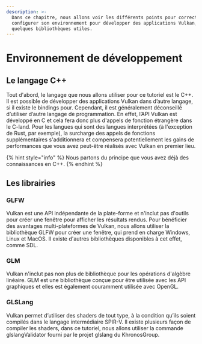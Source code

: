 ```yaml
---
description: >-
  Dans ce chapitre, nous allons voir les différents points pour correctement
  configurer son environnement pour développer des applications Vulkan, avec
  quelques bibliothèques utiles.
---
```


# Environnement de développement

## Le langage C++

Tout d'abord, le langage que nous allons utiliser pour ce tutoriel est le C++. Il est possible de développer des applications Vulkan dans d’autre langage, si il existe le bindings pour. Cependant, il est généralement déconseillé d’utiliser d’autre langage de programmation. En effet, l’API Vulkan est développé en C et cela fera donc plus d'appels de fonction étrangère dans le C-land. Pour les langues qui sont des langues interprétées \(à l'exception de Rust, par exemple\), la surcharge des appels de fonctions supplémentaires s'additionnera et compensera potentiellement les gains de performances que vous avez peut-être réalisés avec Vulkan en premier lieu.

{% hint style="info" %}
Nous partons du principe que vous avez déjà des connaissances en C++.
{% endhint %}

## Les librairies

### GLFW

Vulkan est une API indépendante de la plate-forme et n'inclut pas d'outils pour créer une fenêtre pour afficher les résultats rendus. Pour bénéficier des avantages multi-plateformes de Vulkan, nous allons utiliser la bibliothèque GLFW pour créer une fenêtre, qui prend en charge Windows, Linux et MacOS. Il existe d'autres bibliothèques disponibles à cet effet, comme SDL.

### GLM

Vulkan n'inclut pas non plus de bibliothèque pour les opérations d'algèbre linéaire. GLM est une bibliothèque conçue pour être utilisée avec les API graphiques et elles est également couramment utilisée avec OpenGL.

### GLSLang

Vulkan permet d’utiliser des shaders de tout type, à la condition qu’ils soient compilés dans le langage intermédiaire SPIR-V. Il existe plusieurs façon de compiler les shaders, dans ce tutoriel, nous allons utiliser la commande glslangValidator fourni par le projet glslang du KhronosGroup.

